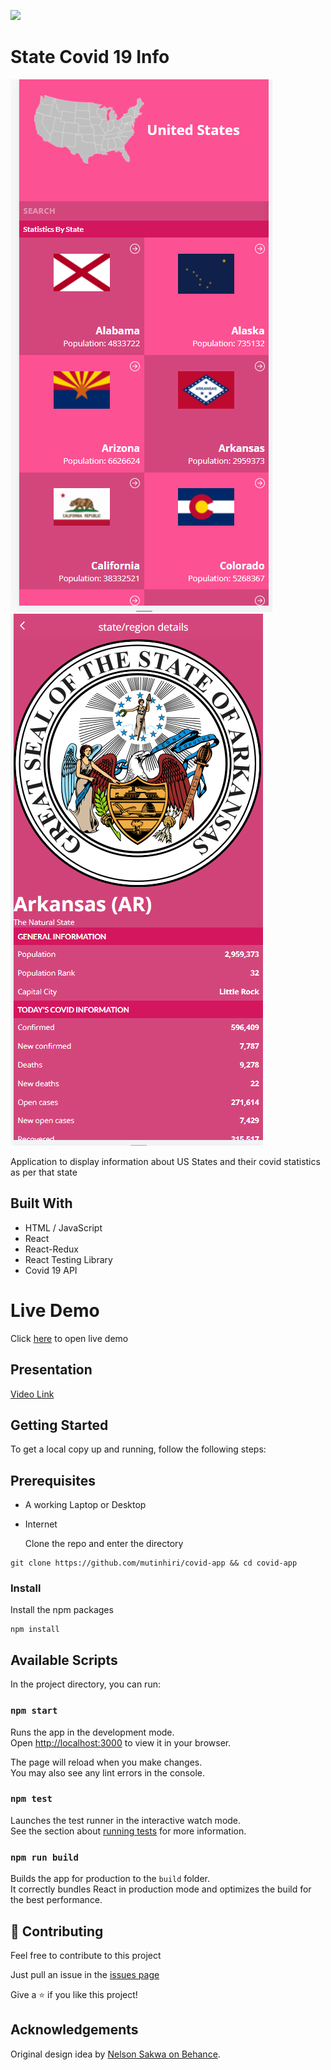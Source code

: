 ![](https://img.shields.io/badge/Microverse-blueviolet)

# State Covid 19 Info
![screenshot-1](./covid1.png)
![screenshot-2](./covid2.png)

Application to display information about US States and their covid statistics as per that state

## Built With
- HTML / JavaScript 
- React
- React-Redux
- React Testing Library
- Covid 19 API 

# Live Demo

Click [here](https://priceless-kirch-2b7a76.netlify.app/) to open live demo

## Presentation 

[Video Link](https://www.veed.io/view/13f85020-4960-4080-905d-71a66b6e4fe2)

## Getting Started 

To get a local copy up and running, follow the following steps:

## Prerequisites 
- A working Laptop or Desktop
- Internet 

  Clone the repo and enter the directory

```shell
git clone https://github.com/mutinhiri/covid-app && cd covid-app
```

### Install

Install the npm packages

```shell 
npm install
```

## Available Scripts

In the project directory, you can run:

### `npm start`

Runs the app in the development mode.\
Open [http://localhost:3000](http://localhost:3000) to view it in your browser.

The page will reload when you make changes.\
You may also see any lint errors in the console.

### `npm test`

Launches the test runner in the interactive watch mode.\
See the section about [running tests](https://facebook.github.io/create-react-app/docs/running-tests) for more information.

### `npm run build`

Builds the app for production to the `build` folder.\
It correctly bundles React in production mode and optimizes the build for the best performance.

## 🤝 Contributing

Feel free to contribute to this project 

Just pull an issue in the [issues page](https://github.com/mutinhiri/covid-app/issues)

Give a ⭐️ if you like this project!

## Acknowledgements

Original design idea by [Nelson Sakwa on Behance](https://www.behance.net/sakwadesignstudio).

